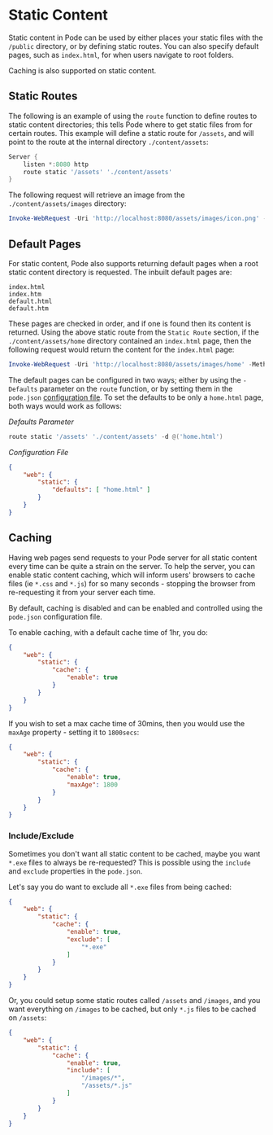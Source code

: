 # Static Content

Static content in Pode can be used by either places your static files with the `/public` directory, or by defining static routes. You can also specify default pages, such as `index.html`, for when users navigate to root folders.

Caching is also supported on static content.

## Static Routes

The following is an example of using the `route` function to define routes to static content directories; this tells Pode where to get static files from for certain routes. This example will define a static route for `/assets`, and will point to the route at the internal directory `./content/assets`:

```powershell
Server {
    listen *:8080 http
    route static '/assets' './content/assets'
}
```

The following request will retrieve an image from the `./content/assets/images` directory:

```powershell
Invoke-WebRequest -Uri 'http://localhost:8080/assets/images/icon.png' -Method Get
```

## Default Pages

For static content, Pode also supports returning default pages when a root static content directory is requested. The inbuilt default pages are:

```plain
index.html
index.htm
default.html
default.htm
```

These pages are checked in order, and if one is found then its content is returned. Using the above static route from the `Static Route` section, if the `./content/assets/home` directory contained an `index.html` page, then the following request would return the content for the `index.html` page:

```powershell
Invoke-WebRequest -Uri 'http://localhost:8080/assets/images/home' -Method Get
```

The default pages can be configured in two ways; either by using the `-Defaults` parameter on the `route` function, or by setting them in the `pode.json` [configuration file](../../Configuration). To set the defaults to be only a `home.html` page, both ways would work as follows:

*Defaults Parameter*
```powershell
route static '/assets' './content/assets' -d @('home.html')
```

*Configuration File*
```json
{
    "web": {
        "static": {
            "defaults": [ "home.html" ]
        }
    }
}
```

## Caching

Having web pages send requests to your Pode server for all static content every time can be quite a strain on the server. To help the server, you can enable static content caching, which will inform users' browsers to cache files (ie `*.css` and `*.js`) for so many seconds - stopping the browser from re-requesting it from your server each time.

By default, caching is disabled and can be enabled and controlled using the `pode.json` configuration file.

To enable caching, with a default cache time of 1hr, you do:

```json
{
    "web": {
        "static": {
            "cache": {
                "enable": true
            }
        }
    }
}
```

If you wish to set a max cache time of 30mins, then you would use the `maxAge` property - setting it to `1800secs`:

```json
{
    "web": {
        "static": {
            "cache": {
                "enable": true,
                "maxAge": 1800
            }
        }
    }
}
```

### Include/Exclude

Sometimes you don't want all static content to be cached, maybe you want `*.exe` files to always be re-requested? This is possible using the `include` and `exclude` properties in the `pode.json`.

Let's say you do want to exclude all `*.exe` files from being cached:

```json
{
    "web": {
        "static": {
            "cache": {
                "enable": true,
                "exclude": [
                    "*.exe"
                ]
            }
        }
    }
}
```

Or, you could setup some static routes called `/assets` and `/images`, and you want everything on `/images` to be cached, but only `*.js` files to be cached on `/assets`:

```json
{
    "web": {
        "static": {
            "cache": {
                "enable": true,
                "include": [
                    "/images/*",
                    "/assets/*.js"
                ]
            }
        }
    }
}
```